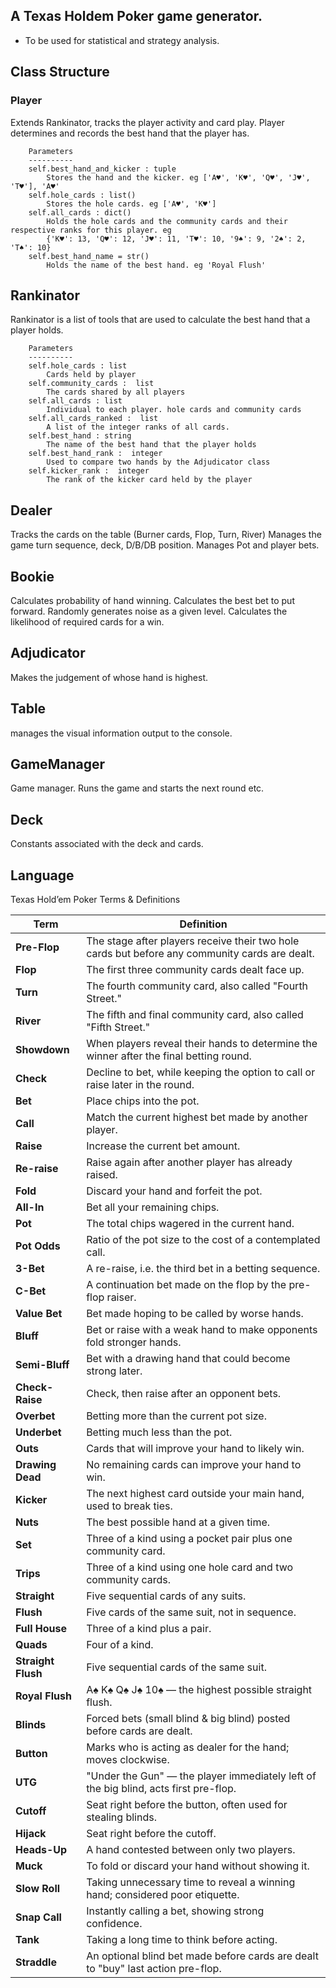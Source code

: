 ## A Texas Holdem Poker game generator. 
- To be used for statistical and strategy analysis.

## Class Structure

### Player
Extends Rankinator, tracks the player activity and card play.
        Player determines and records the best hand that the player has.

        Parameters
        ----------
        self.best_hand_and_kicker : tuple
            Stores the hand and the kicker. eg ['A♥', 'K♥', 'Q♥', 'J♥', 'T♥'], 'A♥'
        self.hole_cards : list()
            Stores the hole cards. eg ['A♥', 'K♥']
        self.all_cards : dict()
            Holds the hole cards and the community cards and their respective ranks for this player. eg
            {'K♥': 13, 'Q♥': 12, 'J♥': 11, 'T♥': 10, '9♠': 9, '2♠': 2, 'T♠': 10}
        self.best_hand_name = str()
            Holds the name of the best hand. eg 'Royal Flush'

## Rankinator
Rankinator is a list of tools that are used to calculate the best hand that a player holds.

        Parameters
        ----------
        self.hole_cards : list
            Cards held by player
        self.community_cards :  list
            The cards shared by all players
        self.all_cards : list
            Individual to each player. hole cards and community cards
        self.all_cards_ranked :  list
            A list of the integer ranks of all cards.
        self.best_hand : string
            The name of the best hand that the player holds
        self.best_hand_rank :  integer
            Used to compare two hands by the Adjudicator class
        self.kicker_rank :  integer
            The rank of the kicker card held by the player

## Dealer
Tracks the cards on the table (Burner cards, Flop, Turn, River)
Manages the game turn sequence, deck, D/B/DB position.
Manages Pot and player bets.

## Bookie
Calculates probability of hand winning. 
Calculates the best bet to put forward. 
Randomly generates noise as a given level. 
Calculates the likelihood of required cards for a win. 

## Adjudicator
Makes the judgement of whose hand is highest. 

## Table
manages the visual information output to the console.

## GameManager
Game manager. Runs the game and starts the next round etc. 

## Deck 
Constants associated with the deck and cards. 

## Language

Texas Hold’em Poker Terms & Definitions

| Term             | Definition |
|------------------|------------|
| **Pre-Flop**     | The stage after players receive their two hole cards but before any community cards are dealt. |
| **Flop**         | The first three community cards dealt face up. |
| **Turn**         | The fourth community card, also called "Fourth Street." |
| **River**        | The fifth and final community card, also called "Fifth Street." |
| **Showdown**     | When players reveal their hands to determine the winner after the final betting round. |
| **Check**        | Decline to bet, while keeping the option to call or raise later in the round. |
| **Bet**          | Place chips into the pot. |
| **Call**         | Match the current highest bet made by another player. |
| **Raise**        | Increase the current bet amount. |
| **Re-raise**     | Raise again after another player has already raised. |
| **Fold**         | Discard your hand and forfeit the pot. |
| **All-In**       | Bet all your remaining chips. |
| **Pot**          | The total chips wagered in the current hand. |
| **Pot Odds**     | Ratio of the pot size to the cost of a contemplated call. |
| **3-Bet**        | A re-raise, i.e. the third bet in a betting sequence. |
| **C-Bet**        | A continuation bet made on the flop by the pre-flop raiser. |
| **Value Bet**    | Bet made hoping to be called by worse hands. |
| **Bluff**        | Bet or raise with a weak hand to make opponents fold stronger hands. |
| **Semi-Bluff**   | Bet with a drawing hand that could become strong later. |
| **Check-Raise**  | Check, then raise after an opponent bets. |
| **Overbet**      | Betting more than the current pot size. |
| **Underbet**     | Betting much less than the pot. |
| **Outs**         | Cards that will improve your hand to likely win. |
| **Drawing Dead** | No remaining cards can improve your hand to win. |
| **Kicker**       | The next highest card outside your main hand, used to break ties. |
| **Nuts**         | The best possible hand at a given time. |
| **Set**          | Three of a kind using a pocket pair plus one community card. |
| **Trips**        | Three of a kind using one hole card and two community cards. |
| **Straight**     | Five sequential cards of any suits. |
| **Flush**        | Five cards of the same suit, not in sequence. |
| **Full House**   | Three of a kind plus a pair. |
| **Quads**        | Four of a kind. |
| **Straight Flush** | Five sequential cards of the same suit. |
| **Royal Flush**  | A♠ K♠ Q♠ J♠ 10♠ — the highest possible straight flush. |
| **Blinds**       | Forced bets (small blind & big blind) posted before cards are dealt. |
| **Button**       | Marks who is acting as dealer for the hand; moves clockwise. |
| **UTG**          | "Under the Gun" — the player immediately left of the big blind, acts first pre-flop. |
| **Cutoff**       | Seat right before the button, often used for stealing blinds. |
| **Hijack**       | Seat right before the cutoff. |
| **Heads-Up**     | A hand contested between only two players. |
| **Muck**         | To fold or discard your hand without showing it. |
| **Slow Roll**    | Taking unnecessary time to reveal a winning hand; considered poor etiquette. |
| **Snap Call**    | Instantly calling a bet, showing strong confidence. |
| **Tank**         | Taking a long time to think before acting. |
| **Straddle**     | An optional blind bet made before cards are dealt to "buy" last action pre-flop. |
